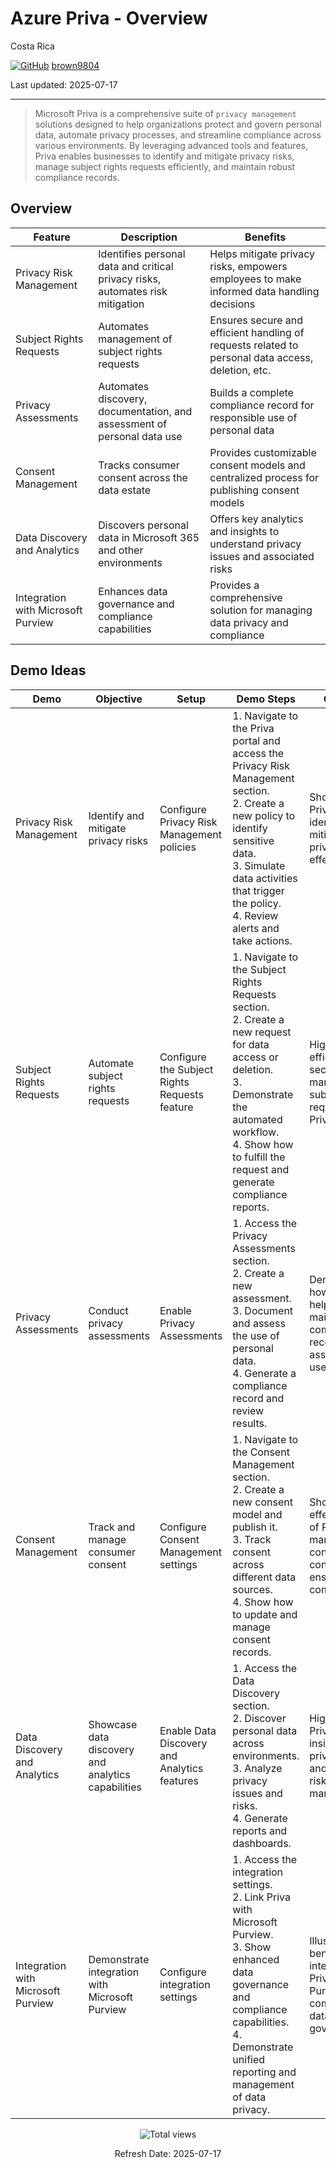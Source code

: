 # Azure Priva - Overview 

Costa Rica

[![GitHub](https://img.shields.io/badge/--181717?logo=github&logoColor=ffffff)](https://github.com/)
[brown9804](https://github.com/brown9804)

Last updated: 2025-07-17

----------

> Microsoft Priva is a comprehensive suite of `privacy management` solutions designed to help organizations protect and govern personal data, automate privacy processes, and streamline compliance across various environments. By leveraging advanced tools and features, Priva enables businesses to identify and mitigate privacy risks, manage subject rights requests efficiently, and maintain robust compliance records.

## Overview 

| **Feature**               | **Description**                                                                 | **Benefits**                                                                                     |
|---------------------------|---------------------------------------------------------------------------------|--------------------------------------------------------------------------------------------------|
| Privacy Risk Management   | Identifies personal data and critical privacy risks, automates risk mitigation  | Helps mitigate privacy risks, empowers employees to make informed data handling decisions        |
| Subject Rights Requests   | Automates management of subject rights requests                                 | Ensures secure and efficient handling of requests related to personal data access, deletion, etc.|
| Privacy Assessments       | Automates discovery, documentation, and assessment of personal data use         | Builds a complete compliance record for responsible use of personal data                         |
| Consent Management        | Tracks consumer consent across the data estate                                  | Provides customizable consent models and centralized process for publishing consent models       |
| Data Discovery and Analytics | Discovers personal data in Microsoft 365 and other environments               | Offers key analytics and insights to understand privacy issues and associated risks              |
| Integration with Microsoft Purview | Enhances data governance and compliance capabilities                    | Provides a comprehensive solution for managing data privacy and compliance                       |

## Demo Ideas

| **Demo**                        | **Objective**                                      | **Setup**                                      | **Demo Steps**                                                                                                                                                                                                                     | **Outcome**                                                                                       |
|---------------------------------|---------------------------------------------------|------------------------------------------------|-----------------------------------------------------------------------------------------------------------------------------------------------------------------------------------------------------------------------------------|--------------------------------------------------------------------------------------------------|
| Privacy Risk Management         | Identify and mitigate privacy risks               | Configure Privacy Risk Management policies     | 1. Navigate to the Priva portal and access the Privacy Risk Management section.<br>2. Create a new policy to identify sensitive data.<br>3. Simulate data activities that trigger the policy.<br>4. Review alerts and take actions. | Show how Priva helps in identifying and mitigating privacy risks effectively.                     |
| Subject Rights Requests         | Automate subject rights requests                  | Configure the Subject Rights Requests feature  | 1. Navigate to the Subject Rights Requests section.<br>2. Create a new request for data access or deletion.<br>3. Demonstrate the automated workflow.<br>4. Show how to fulfill the request and generate compliance reports.        | Highlight the efficiency and security of managing subject rights requests with Priva.             |
| Privacy Assessments             | Conduct privacy assessments                       | Enable Privacy Assessments                     | 1. Access the Privacy Assessments section.<br>2. Create a new assessment.<br>3. Document and assess the use of personal data.<br>4. Generate a compliance record and review results.                                                | Demonstrate how Priva helps in maintaining compliance records and assessing data use.             |
| Consent Management              | Track and manage consumer consent                 | Configure Consent Management settings          | 1. Navigate to the Consent Management section.<br>2. Create a new consent model and publish it.<br>3. Track consent across different data sources.<br>4. Show how to update and manage consent records.                             | Show the effectiveness of Priva in managing consumer consent and ensuring compliance.             |
| Data Discovery and Analytics    | Showcase data discovery and analytics capabilities| Enable Data Discovery and Analytics features   | 1. Access the Data Discovery section.<br>2. Discover personal data across environments.<br>3. Analyze privacy issues and risks.<br>4. Generate reports and dashboards.                                                              | Highlight how Priva provides insights into privacy issues and helps in risk management.           |
| Integration with Microsoft Purview | Demonstrate integration with Microsoft Purview | Configure integration settings                 | 1. Access the integration settings.<br>2. Link Priva with Microsoft Purview.<br>3. Show enhanced data governance and compliance capabilities.<br>4. Demonstrate unified reporting and management of data privacy.                   | Illustrate the benefits of integrating Priva with Purview for comprehensive data governance.      |

<!-- START BADGE -->
<div align="center">
  <img src="https://img.shields.io/badge/Total%20views-354-limegreen" alt="Total views">
  <p>Refresh Date: 2025-07-17</p>
</div>
<!-- END BADGE -->
